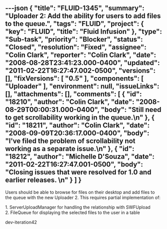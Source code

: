 ---json
{
  "title": "FLUID-1345",
  "summary": "Uploader 2: Add the ability for users to add files to the queue.",
  "tags": "FLUID",
  "project": {
    "key": "FLUID",
    "title": "Fluid Infusion"
  },
  "type": "Sub-task",
  "priority": "Blocker",
  "status": "Closed",
  "resolution": "Fixed",
  "assignee": "Colin Clark",
  "reporter": "Colin Clark",
  "date": "2008-08-28T23:41:23.000-0400",
  "updated": "2011-02-22T16:27:47.002-0500",
  "versions": [],
  "fixVersions": [
    "0.5"
  ],
  "components": [
    "Uploader"
  ],
  "environment": null,
  "issueLinks": [],
  "attachments": [],
  "comments": [
    {
      "id": "18210",
      "author": "Colin Clark",
      "date": "2008-08-29T00:00:31.000-0400",
      "body": "Still need to get scrollability working in the queue.\n"
    },
    {
      "id": "18211",
      "author": "Colin Clark",
      "date": "2008-09-09T20:36:17.000-0400",
      "body": "I've filed the problem of scrollability not working as a separate issue.\n"
    },
    {
      "id": "18212",
      "author": "Michelle D'Souza",
      "date": "2011-02-22T16:27:47.001-0500",
      "body": "Closing issues that were resolved for 1.0 and earlier releases.&#x20;\n"
    }
  ]
}
---
Users should be able to browse for files on their desktop and add files to the queue with the new Uploader 2. This requires partial implementation of:

1\. ServerUploadManager for handling the relationship with SWFUpload\
2\. FileQueue for displaying the selected files to the user in a table

dev-iteration42

        